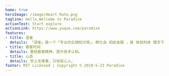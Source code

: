 ```yaml
---
home: true
heroImage: /image/Heart Rate.png
tagline: Hello,Welcome to Paradise
actionText: Start explore
actionLink: https://www.yuque.com/paradise
features:
- title: 语雀
  details: 「语雀」是一个「专业的云端知识库」，孵化自 蚂蚁金服 ，是 体验科技 理念下的一款创新产品，已是 5万+ 阿里员工进行文档编写、知识沉淀的标配。
- title: 极客时间
  details: 重拾极客精神，提升技术认知。
- title: 心态
  details: 世上无难事，只怕有心人。
footer: MIT Licensed | Copyright © 2019-5-23 Paradise
---
```

